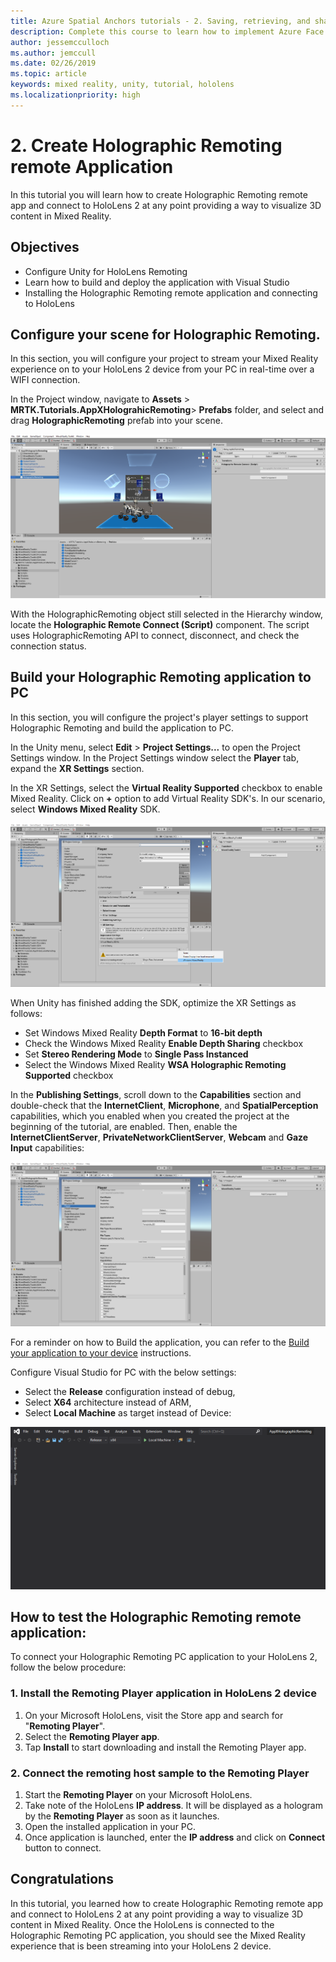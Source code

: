 ```yaml
---
title: Azure Spatial Anchors tutorials - 2. Saving, retrieving, and sharing Azure Spatial Anchors
description: Complete this course to learn how to implement Azure Face Recognition within a mixed reality application.
author: jessemcculloch
ms.author: jemccull
ms.date: 02/26/2019
ms.topic: article
keywords: mixed reality, unity, tutorial, hololens
ms.localizationpriority: high
---
```


# 2. Create Holographic Remoting remote Application

In this tutorial you will learn how to create Holographic Remoting remote app and connect to HoloLens 2 at any point providing a way to visualize 3D content in Mixed Reality.

## Objectives

* Configure Unity for HoloLens Remoting
* Learn how to build and deploy the application with Visual Studio
* Installing the Holographic Remoting remote application and connecting to HoloLens

## Configure your scene for Holographic Remoting.

In this section, you will configure your project to stream your Mixed Reality experience on to your HoloLens 2 device from your PC in real-time over a WIFI connection.

In the Project window, navigate to **Assets** > **MRTK.Tutorials.AppXHolograhicRemoting**> **Prefabs** folder, and select and drag **HolographicRemoting** prefab into your scene.

![mrlearning-appx](images/mrlearning-appx/Tutorial2-Section1-Step1-1.png)

With the HolographicRemoting object still selected in the Hierarchy window, locate the **Holographic Remote Connect (Script)** component. The script uses HolographicRemoting API to connect, disconnect, and check the connection status.

## Build your Holographic Remoting application to PC

In this section, you will configure the project's player settings to support Holographic Remoting and build the application to PC.

In the Unity menu, select **Edit** > **Project Settings...** to open the Project Settings window. In the Project Settings window select the **Player** tab, expand the **XR Settings** section.

In the XR Settings, select  the **Virtual Reality Supported** checkbox to enable Mixed Reality. Click on **+** option to add Virtual Reality SDK's. In our scenario,  select **Windows Mixed Reality** SDK.

![mrlearning-appx](images/mrlearning-appx/Tutorial2-Section2-Step1-1.png)

When Unity has finished adding the SDK, optimize the XR Settings as follows:

* Set Windows Mixed Reality **Depth Format** to **16-bit depth**
* Check the Windows Mixed Reality **Enable Depth Sharing** checkbox
* Set **Stereo Rendering Mode** to **Single Pass Instanced**
* Select the Windows Mixed Reality **WSA Holographic Remoting Supported** checkbox

In the  **Publishing Settings**, scroll down to the **Capabilities** section and double-check that the **InternetClient**, **Microphone**, and **SpatialPerception** capabilities, which you enabled when you created the project at the beginning of the tutorial, are enabled. Then, enable the **InternetClientServer**, **PrivateNetworkClientServer**, **Webcam** and **Gaze Input** capabilities:

![mrlearning-appx](images/mrlearning-appx/Tutorial2-Section2-Step1-2.png)

For a reminder on how to Build the application, you can refer to the [Build your application to your device](https://docs.microsoft.com/windows/mixed-reality/mrlearning-base-ch1#build-your-application-to-your-device) instructions.

Configure Visual Studio for PC with the below settings:

* Select the  **Release** configuration instead of debug, 
* Select **X64** architecture instead of ARM, 
* Select **Local Machine** as target instead of Device:

![mrlearning-appx](images/mrlearning-appx/Tutorial2-Section2-Step1-3.png)

## How to test the Holographic Remoting remote application:

To connect your Holographic Remoting PC application to your HoloLens 2, follow the below procedure:

### 1. Install the Remoting Player application in HoloLens 2 device

1. On your Microsoft HoloLens, visit the Store app and search for "**Remoting Player**".
2. Select the **Remoting Player app**.
3. Tap **Install** to start downloading and install the Remoting Player app.

### 2. Connect the remoting host sample to the Remoting Player

1. Start the **Remoting Player** on your Microsoft HoloLens.
2. Take note of the HoloLens **IP address**. It will be displayed as a hologram by the **Remoting Player** as soon as it launches.
3. Open the installed application in your PC.
4. Once application is launched, enter the **IP address** and click on **Connect** button to connect.

## Congratulations

In this tutorial, you learned how to create Holographic Remoting remote app and connect to HoloLens 2 at any point providing a way to visualize 3D content in Mixed Reality. Once the HoloLens is connected to the Holographic Remoting PC application, you should see the Mixed Reality experience that is been streaming into your HoloLens 2 device. 



